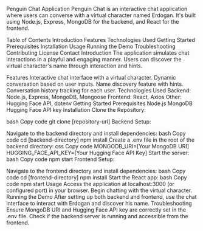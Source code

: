 Penguin Chat Application
Penguin Chat is an interactive chat application where users can converse with a virtual character named Erdogan. It's built using Node.js, Express, MongoDB for the backend, and React for the frontend.

Table of Contents
Introduction
Features
Technologies Used
Getting Started
Prerequisites
Installation
Usage
Running the Demo
Troubleshooting
Contributing
License
Contact
Introduction
The application simulates chat interactions in a playful and engaging manner. Users can discover the virtual character's name through interaction and hints.

Features
Interactive chat interface with a virtual character.
Dynamic conversation based on user inputs.
Name discovery feature with hints.
Conversation history tracking for each user.
Technologies Used
Backend: Node.js, Express, MongoDB, Mongoose
Frontend: React, Axios
Other: Hugging Face API, dotenv
Getting Started
Prerequisites
Node.js
MongoDB
Hugging Face API key
Installation
Clone the Repository:

bash
Copy code
git clone [repository-url]
Backend Setup:

Navigate to the backend directory and install dependencies:
bash
Copy code
cd [backend-directory]
npm install
Create a .env file in the root of the backend directory:
css
Copy code
MONGODB_URI=[Your MongoDB URI]
HUGGING_FACE_API_KEY=[Your Hugging Face API Key]
Start the server:
bash
Copy code
npm start
Frontend Setup:

Navigate to the frontend directory and install dependencies:
bash
Copy code
cd [frontend-directory]
npm install
Start the React app:
bash
Copy code
npm start
Usage
Access the application at localhost:3000 (or configured port) in your browser.
Begin chatting with the virtual character.
Running the Demo
After setting up both backend and frontend, use the chat interface to interact with Erdogan and discover his name.
Troubleshooting
Ensure MongoDB URI and Hugging Face API key are correctly set in the .env file.
Check if the backend server is running and accessible from the frontend.
